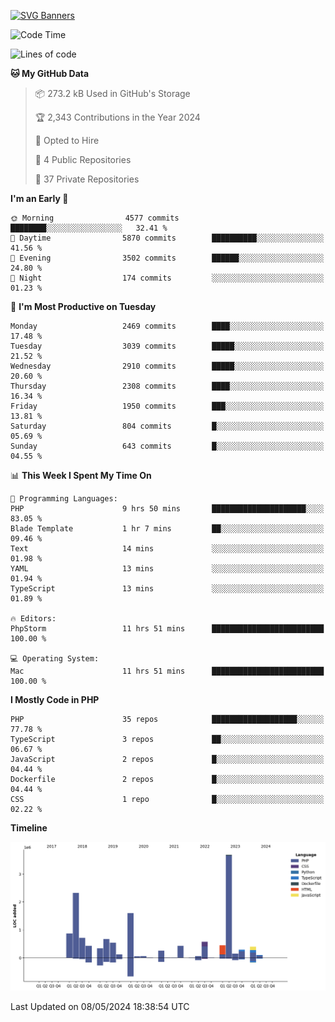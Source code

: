 [![SVG Banners](https://svg-banners.vercel.app/api?type=glitch&text1=Gere_Lajos%F0%9F%92%BB&width=800&height=400)](https://github.com/Akshay090/svg-banners)

<!--START_SECTION:waka-->
![Code Time](http://img.shields.io/badge/Code%20Time-1%2C596%20hrs%2027%20mins-blue)

![Lines of code](https://img.shields.io/badge/From%20Hello%20World%20I%27ve%20Written-14.0%20million%20lines%20of%20code-blue)

**🐱 My GitHub Data** 

> 📦 273.2 kB Used in GitHub's Storage 
 > 
> 🏆 2,343 Contributions in the Year 2024
 > 
> 💼 Opted to Hire
 > 
> 📜 4 Public Repositories 
 > 
> 🔑 37 Private Repositories 
 > 
**I'm an Early 🐤** 

```text
🌞 Morning                4577 commits        ████████░░░░░░░░░░░░░░░░░   32.41 % 
🌆 Daytime                5870 commits        ██████████░░░░░░░░░░░░░░░   41.56 % 
🌃 Evening                3502 commits        ██████░░░░░░░░░░░░░░░░░░░   24.80 % 
🌙 Night                  174 commits         ░░░░░░░░░░░░░░░░░░░░░░░░░   01.23 % 
```
📅 **I'm Most Productive on Tuesday** 

```text
Monday                   2469 commits        ████░░░░░░░░░░░░░░░░░░░░░   17.48 % 
Tuesday                  3039 commits        █████░░░░░░░░░░░░░░░░░░░░   21.52 % 
Wednesday                2910 commits        █████░░░░░░░░░░░░░░░░░░░░   20.60 % 
Thursday                 2308 commits        ████░░░░░░░░░░░░░░░░░░░░░   16.34 % 
Friday                   1950 commits        ███░░░░░░░░░░░░░░░░░░░░░░   13.81 % 
Saturday                 804 commits         █░░░░░░░░░░░░░░░░░░░░░░░░   05.69 % 
Sunday                   643 commits         █░░░░░░░░░░░░░░░░░░░░░░░░   04.55 % 
```


📊 **This Week I Spent My Time On** 

```text
💬 Programming Languages: 
PHP                      9 hrs 50 mins       █████████████████████░░░░   83.05 % 
Blade Template           1 hr 7 mins         ██░░░░░░░░░░░░░░░░░░░░░░░   09.46 % 
Text                     14 mins             ░░░░░░░░░░░░░░░░░░░░░░░░░   01.98 % 
YAML                     13 mins             ░░░░░░░░░░░░░░░░░░░░░░░░░   01.94 % 
TypeScript               13 mins             ░░░░░░░░░░░░░░░░░░░░░░░░░   01.89 % 

🔥 Editors: 
PhpStorm                 11 hrs 51 mins      █████████████████████████   100.00 % 

💻 Operating System: 
Mac                      11 hrs 51 mins      █████████████████████████   100.00 % 
```

**I Mostly Code in PHP** 

```text
PHP                      35 repos            ███████████████████░░░░░░   77.78 % 
TypeScript               3 repos             ██░░░░░░░░░░░░░░░░░░░░░░░   06.67 % 
JavaScript               2 repos             █░░░░░░░░░░░░░░░░░░░░░░░░   04.44 % 
Dockerfile               2 repos             █░░░░░░░░░░░░░░░░░░░░░░░░   04.44 % 
CSS                      1 repo              █░░░░░░░░░░░░░░░░░░░░░░░░   02.22 % 
```



**Timeline**

![Lines of Code chart](https://raw.githubusercontent.com/gere-lajos/gere-lajos/main/assets/bar_graph.png)


 Last Updated on 08/05/2024 18:38:54 UTC
<!--END_SECTION:waka-->
